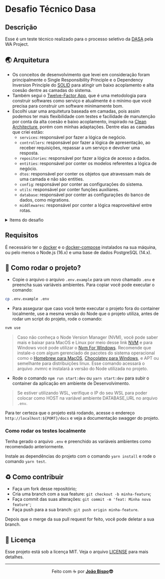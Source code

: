 # Desafio Técnico Dasa

## Descrição

Esse é um teste técnico realizado para o processo seletivo da [DASA](https://dasa.com.br) pela WA Project.

## 🌏 Arquitetura

- Os conceitos de desenvolvimento que levei em consideração foram principalmente o Single Responsibility Principle e o Dependency Inversion Principle do [SOLID](https://en.wikipedia.org/wiki/SOLID) para atingir um baixo acoplamento e alta coesão dentre as camadas do sistema.
- Também segui o [Twelve-Factor App](https://12factor.net), que é uma metodologia para construir softwares como serviço e atualmente é o mínimo que você precisa para construir um software minimamente bom.
- Escolhi usar uma arquitetura baseada em camadas, pois assim podemos ter mais flexibilidade com testes e facilidade de manutenção por conta da alta coesão e baixo acoplamento, inspirado na [Clean Architecture](https://blog.cleancoder.com/uncle-bob/2012/08/13/the-clean-architecture.html), porém com minhas adaptações. Dentre elas as camadas que criei estão:
  - `services`: responsável por fazer a lógica de negócio.
  - `controllers`: responsável por fazer a lógica de apresentação, ao receber requisições, repassar a um serviço e devolver uma resposta.
  - `repositories`: responsável por fazer a lógica de acesso a dados.
  - `entities`: responsável por conter os modelos referentes a lógica de negócio.
  - `dtos`: responsável por conter os objetos que atravessam mais de uma camada e não são entities.
  - `config`: responsável por conter as configurações do sistema.
  - `utils`: responsável por conter funções auxiliares.
  - `database`: responsável por conter as configurações do banco de dados, como migrations.
  - `middlewares`: responsável por conter a lógica reaproveitável entre rotas.

<details>
  <summary>Items do desafio</summary>

## Básico

- [ ] - CRUD de laboratórios
- [ ] - CRUD de exames
- [ ] - Relacionamento de N para N entre laboratório e exames com uso de tabela pivot.
- [ ] - Criação em lote de exames e laboratórios.

## Extra

- [ ] - Possibilidade de executar cadastro, atualização e remoção em lote.
- [ ] - Endpoint que faz a busca por nome do exame e retorna todos os laboratórios associados a esse exame.

## Diferenciais

- [ X ] - Publicação do ambiente em um serviço cloud de hospedagens (Heroku, AWS, GCP, etc)
- [ X ] - Configurar a aplicação para rodar em um container
- [ X ] - Documentação da API

## Além do sugerido

- [ X ] - Padronização de código com o [ESLint](https://eslint.org/) e [Prettier](https://prettier.io/).
- [ X ] - Padronização das mensagens de commit com o conventional-changelog.
- [ X ] - Configuração de git hooks para rodar lint nos arquivos toda vez que é feito um commit.
- [ X ] - Testes unitários com o [Jest](https://jestjs.io/).
- [ ] - Implementação do Twelve-Factor App incluindo Graceful Shutdown, Logging e etc.

</details>

## Requisitos

É necessário ter o [docker](https://docs.docker.com/get-docker/) e o [docker-compose](https://docs.docker.com/compose/install/) instalados na sua máquina, ou pelo menos o Node.js (16.x) e uma base de dados PostgreSQL (14.x).

## 🚀 Como rodar o projeto?

- Copie o arquivo o arquivo `.env.example` para um novo chamado `.env` e preencha suas variáveis ambientes. Para copiar você pode executar o comando:
```bash
cp .env.example .env
```

- Para assegurar que caso você tente executar o projeto fora do container localmente, use a mesma versão do Node que o projeto utiliza, antes de rodar um script do projeto, rode o comando:
```bash
nvm use
```
> Caso não conheça o Node Version Manager (NVM), você pode saber mais e baixar para MacOS e Linux por meio desse link [NVM](https://github.com/nvm-sh/nvm#about) e para Windows você pode utilizar o [Nvm For Windows](https://github.com/coreybutler/nvm-windows#overview). Recomende que instale-o com algum gerenciado de pacotes do sistema operacional como o [Homebrew para MacOS](https://brew.sh/), [Chocolatey para Windows](https://chocolatey.org/), e APT ou semelhante para distribuições linux. Esse comando acessará o arquivo .nvmrc e instalará a versão do Node utilizada no projeto.


- Rode o comando `npm run start:dev` ou `yarn start:dev` para subir o container da aplicação em ambiente de Desenvolvimento.

> Se estiver utilizando WSL, verifique o IP do seu WSL para poder colocar como HOST na variável ambiente DATABASE_URL no arquivo `.env`.

Para ter certeza que o projeto está rodando, acesse o endereço `http://localhost:${PORT}/docs` e veja a documentação swagger do projeto.

### Como rodar os testes localmente

Tenha gerado o arquivo `.env` e preenchido as variáveis ambientes como recomendado anteriormente.

Instale as dependências do projeto com o comando `yarn install` e rode o comando `yarn test`.

## ♻️ Como contribuir

- Faça um fork desse repositório;
- Cria uma branch com a sua feature: `git checkout -b minha-feature`;
- Faça commit das suas alterações: `git commit -m 'feat: Minha nova feature'`;
- Faça push para a sua branch: `git push origin minha-feature`.

Depois que o merge da sua pull request for feito, você pode deletar a sua branch.

## :memo: Licença

Esse projeto está sob a licença MIT. Veja o arquivo [LICENSE](LICENSE.md) para mais detalhes.

---

<p align="center">Feito com ☕ por <strong><a href="https://www.linkedin.com/in/joaobispo2077/">João Bispo</a>😎 </strong> </p>
